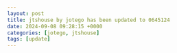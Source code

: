 ```yaml
---
layout: post
title: jtshouse by jotego has been updated to 0645124
date: 2024-09-08 09:28:15 +0000
categories: [jotego, jtshouse]
tags: [update]
---
```


